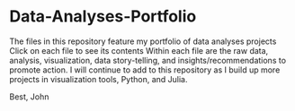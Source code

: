 # Data-Analyses-Portfolio
The files in this repository feature my portfolio of data analyses projects
Click on each file to see its contents
Within each file are the raw data, analysis, visualization, data story-telling, and insights/recommendations to promote action.
I will continue to add to this repository as I build up more projects in visualization tools, Python, and Julia.

Best,
John
